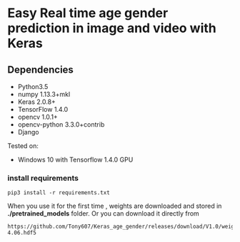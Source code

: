 # Easy Real time age gender prediction in image and video with Keras


## Dependencies
- Python3.5
- numpy 1.13.3+mkl
- Keras 2.0.8+
- TensorFlow 1.4.0
- opencv 1.0.1+
- opencv-python 3.3.0+contrib
- Django

Tested on:
- Windows 10 with Tensorflow 1.4.0 GPU

### install requirements
```
pip3 install -r requirements.txt
```

When you use it for the first time , weights are downloaded and stored in **./pretrained_models** folder.
Or you can download it directly from
```
https://github.com/Tony607/Keras_age_gender/releases/download/V1.0/weights.18-4.06.hdf5
```
